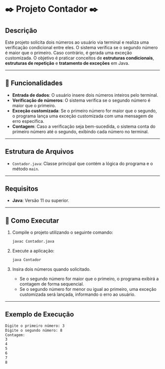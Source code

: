 # ✒️ Projeto Contador ✒️

## Descrição

Este projeto solicita dois números ao usuário via terminal e realiza uma verificação condicional entre eles. O sistema verifica se o segundo número é maior que o primeiro. Caso contrário, é gerada uma exceção customizada. O objetivo é praticar conceitos de **estruturas condicionais**, **estruturas de repetição** e **tratamento de exceções** em Java.

---

## 📝 Funcionalidades

- **Entrada de dados**: O usuário insere dois números inteiros pelo terminal.
- **Verificação de números**: O sistema verifica se o segundo número é maior que o primeiro.
- **Exceção customizada**: Se o primeiro número for maior que o segundo, o programa lança uma exceção customizada com uma mensagem de erro específica.
- **Contagem**: Caso a verificação seja bem-sucedida, o sistema conta do primeiro número até o segundo, exibindo cada número no terminal.

---

## Estrutura de Arquivos

- `Contador.java`: Classe principal que contém a lógica do programa e o método `main`.

---

## Requisitos

- **Java**: Versão 11 ou superior.

---

## 📝 Como Executar

1. Compile o projeto utilizando o seguinte comando:

    ```bash
    javac Contador.java
    ```

2. Execute a aplicação:

    ```bash
    java Contador
    ```

3. Insira dois números quando solicitado.

    - Se o segundo número for maior que o primeiro, o programa exibirá a contagem de forma sequencial.
    - Se o segundo número for menor ou igual ao primeiro, uma exceção customizada será lançada, informando o erro ao usuário.

---

## Exemplo de Execução

```bash
Digite o primeiro número: 3
Digite o segundo número: 8
Contagem:
3
4
5
6
7
8
